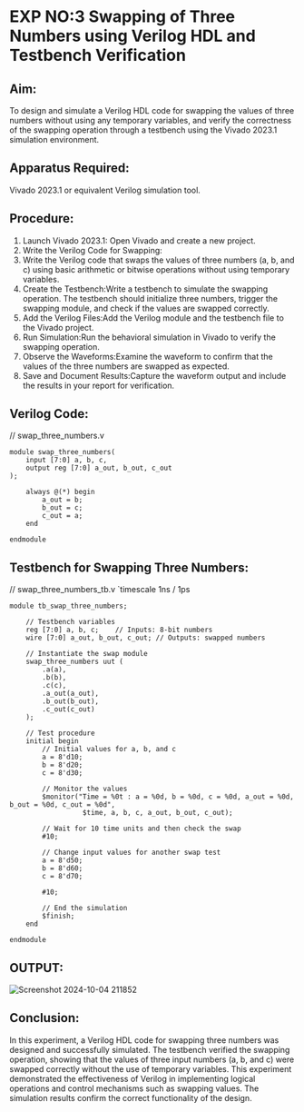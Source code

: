 #                                              EXP NO:3          Swapping of Three Numbers using Verilog HDL and Testbench Verification     

## Aim:
To design and simulate a Verilog HDL code for swapping the values of three numbers without using any temporary variables, and verify the correctness of the swapping operation through a testbench using the Vivado 2023.1 simulation environment.

## Apparatus Required:
Vivado 2023.1 or equivalent Verilog simulation tool.

## Procedure:
1. Launch Vivado 2023.1: Open Vivado and create a new project.
2. Write the Verilog Code for Swapping:
3. Write the Verilog code that swaps the values of three numbers (a, b, and c) using basic arithmetic or bitwise operations without using temporary variables.
4. Create the Testbench:Write a testbench to simulate the swapping operation. The testbench should initialize three numbers, trigger the swapping module, and check if the values are swapped correctly.
5. Add the Verilog Files:Add the Verilog module and the testbench file to the Vivado project.
6. Run Simulation:Run the behavioral simulation in Vivado to verify the swapping operation.
7. Observe the Waveforms:Examine the waveform to confirm that the values of the three numbers are swapped as expected.
8. Save and Document Results:Capture the waveform output and include the results in your report for verification.






## Verilog Code:

// swap_three_numbers.v
```
module swap_three_numbers(
    input [7:0] a, b, c,   
    output reg [7:0] a_out, b_out, c_out 
);

    always @(*) begin
        a_out = b;   
        b_out = c;   
        c_out = a;   
    end

endmodule
```




## Testbench for Swapping Three Numbers:

// swap_three_numbers_tb.v
`timescale 1ns / 1ps
```
module tb_swap_three_numbers;

    // Testbench variables
    reg [7:0] a, b, c;    // Inputs: 8-bit numbers
    wire [7:0] a_out, b_out, c_out; // Outputs: swapped numbers

    // Instantiate the swap module
    swap_three_numbers uut (
        .a(a), 
        .b(b), 
        .c(c),
        .a_out(a_out), 
        .b_out(b_out), 
        .c_out(c_out)
    );

    // Test procedure
    initial begin
        // Initial values for a, b, and c
        a = 8'd10;
        b = 8'd20;
        c = 8'd30;

        // Monitor the values
        $monitor("Time = %0t : a = %0d, b = %0d, c = %0d, a_out = %0d, b_out = %0d, c_out = %0d",
                  $time, a, b, c, a_out, b_out, c_out);

        // Wait for 10 time units and then check the swap
        #10;

        // Change input values for another swap test
        a = 8'd50;
        b = 8'd60;
        c = 8'd70;
        
        #10;
        
        // End the simulation
        $finish;
    end

endmodule
```
## OUTPUT:
![Screenshot 2024-10-04 211852](https://github.com/user-attachments/assets/eec40af9-f50d-4866-86cd-aaf1df3bdddc)



## Conclusion:
In this experiment, a Verilog HDL code for swapping three numbers was designed and successfully simulated. The testbench verified the swapping operation, showing that the values of three input numbers (a, b, and c) were swapped correctly without the use of temporary variables. This experiment demonstrated the effectiveness of Verilog in implementing logical operations and control mechanisms such as swapping values. The simulation results confirm the correct functionality of the design.
